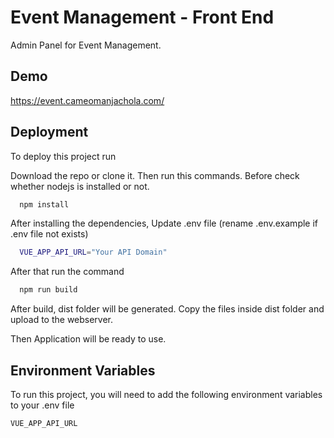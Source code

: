 
# Event Management - Front End

Admin Panel for Event Management.


## Demo

https://event.cameomanjachola.com/


## Deployment

To deploy this project run

Download the repo or clone it. Then run this commands. Before check whether nodejs is installed or not.

```bash
  npm install
```

After installing the dependencies, Update .env file (rename .env.example if .env file not exists)

```bash
  VUE_APP_API_URL="Your API Domain"
```

After that run the command
```bash
  npm run build
```

After build, dist folder will be generated. Copy the files inside dist folder and upload to the webserver.

Then Application will be ready to use.


## Environment Variables

To run this project, you will need to add the following environment variables to your .env file

`VUE_APP_API_URL`

